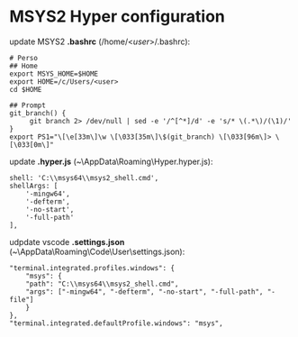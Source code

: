 # MSYS2 Hyper configuration

update MSYS2 **.bashrc** (/home/<_user_>/.bashrc):

```
# Perso
## Home
export MSYS_HOME=$HOME
export HOME=/c/Users/<user>
cd $HOME

## Prompt
git_branch() {
     git branch 2> /dev/null | sed -e '/^[^*]/d' -e 's/* \(.*\)/(\1)/'
}
export PS1="\[\e[33m\]\w \[\033[35m\]\$(git_branch) \[\033[96m\]> \[\033[0m\]"

```

update **.hyper.js** (~\AppData\Roaming\Hyper\.hyper.js):

```
shell: 'C:\\msys64\\msys2_shell.cmd',
shellArgs: [
    '-mingw64',
    '-defterm',
    '-no-start',
    '-full-path'
],
```

udpdate vscode **.settings.json** (~\AppData\Roaming\Code\User\settings.json):

```
"terminal.integrated.profiles.windows": {
    "msys": {
    "path": "C:\\msys64\\msys2_shell.cmd",
    "args": ["-mingw64", "-defterm", "-no-start", "-full-path", "-file"]
    }
},
"terminal.integrated.defaultProfile.windows": "msys",
```